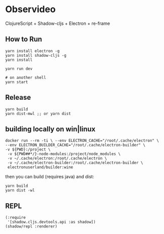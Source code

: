 # Observideo
ClojureScript + Shadow-cljs + Electron + re-frame

## How to Run
```
yarn install electron -g
yarn install shadow-cljs -g
yarn install

yarn run dev

# on another shell
yarn start
```

## Release
```
yarn build
yarn dist-mwl ;; or yarn dist
```

## building locally on win|linux

```
docker run --rm -ti \ --env ELECTRON_CACHE="/root/.cache/electron" \
--env ELECTRON_BUILDER_CACHE="/root/.cache/electron-builder" \
-v ${PWD}:/project \
 -v ${PWD##*/}-node-modules:/project/node_modules \
 -v ~/.cache/electron:/root/.cache/electron \
 -v ~/.cache/electron-builder:/root/.cache/electron-builder \
 electronuserland/builder:wine
```

then you can build (requires java) and dist:
```
yarn build
yarn dist -wl
```

## REPL

```
(:require
 '[shadow.cljs.devtools.api :as shadow])
(shadow/repl :renderer)
```